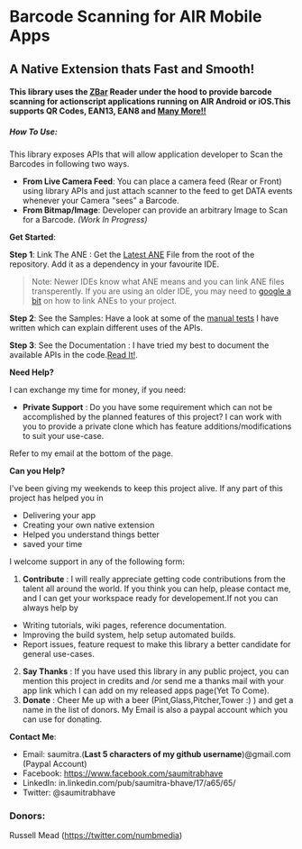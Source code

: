 # Barcode Scanning for AIR Mobile Apps
## A Native Extension thats Fast and Smooth!
#### This library uses the [ZBar](https://github.com/ZBar/ZBar) Reader under the hood to provide barcode scanning for actionscript applications running on AIR Android or iOS.This supports QR Codes, EAN13, EAN8 and [Many More!!](https://github.com/saumitrabhave/qr-zbar-ane/blob/master/ASLib/src/com/sbhave/nativeExtensions/zbar/Symbology.as)

##### How To Use:
This library exposes APIs that will allow application developer to Scan the Barcodes in following two ways.
- __From Live Camera Feed__: You can place a camera feed (Rear or Front) using library APIs and just attach scanner to the feed to get DATA events whenever your Camera "sees" a Barcode.
- __From Bitmap/Image__: Developer can provide an arbitrary Image to Scan for a Barcode. *(Work In Progress)*

__Get Started__: 

__Step 1__: Link The ANE : Get the [Latest ANE](https://github.com/saumitrabhave/qr-zbar-ane/raw/master/qreader.ane) File from the root of the repository. Add it as a dependency in your favourite IDE.

> Note: Newer IDEs know what ANE means and you can link ANE files transperently. If you are using an older IDE, you may need to [google a bit](http://help.adobe.com/en_US/air/build/WS597e5dadb9cc1e0253f7d2fc1311b491071-8000.html) on how to link ANEs to your project.

__Step 2__: See the Samples: Have a look at some of the [manual tests](https://github.com/saumitrabhave/qr-zbar-ane/tree/master/Example/src/com/sbhave/reader/tests) I have written which can explain different uses of the APIs.

__Step 3__: See the Documentation : I have tried my best to document the available APIs in the code.[Read It!](https://github.com/saumitrabhave/qr-zbar-ane/blob/master/ASLib/src/com/sbhave/nativeExtensions/zbar/Scanner.as).

__Need Help?__

I can exchange my time for money, if you need:
- __Private Support__ : Do you have some requirement which can not be accomplished by the planned features of this project? I can work with you to provide a private clone which has feature additions/modifications to suit your use-case.

Refer to my email at the bottom of the page.

__Can you Help?__

I've been giving my weekends to keep this project alive. If any part of this project has helped you in
- Delivering your app
- Creating your own native extension
- Helped you understand things better
- saved your time

I welcome support in any of the following form:

1. __Contribute__ : I will really appreciate getting code contributions from the talent all around the world. If you think you can help, please contact me, and I can get your workspace ready for developement.If not you can always help by
  - Writing tutorials, wiki pages, reference documentation.
  - Improving the build system, help setup automated builds.
  - Report issues, feature request to make this library a better candidate for general use-cases.
2. __Say Thanks__ : If you have used this library in any public project, you can mention this project in credits and /or send me a thanks mail with your app link which I can add on my released apps page(Yet To Come).
3. __Donate__ : Cheer Me up with a beer (Pint,Glass,Pitcher,Tower :) ) and get a name in the list of donors. My Email is also a paypal account which you can use for donating.

__Contact Me__:
- Email: saumitra.(__Last 5 characters of my github username__)@gmail.com (Paypal Account)
- Facebook: https://www.facebook.com/saumitrabhave
- LinkedIn: in.linkedin.com/pub/saumitra-bhave/17/a65/65/
- Twitter: @saumitrabhave
 
### Donors:
Russell Mead (https://twitter.com/numbmedia)
